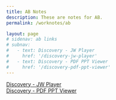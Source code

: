 ```yaml
---
title: AB Notes
description: These are notes for AB.
permalink: /worknotes/ab

layout: page
# sidenav: ab links
# subnav:
#   - text: Discovery - JW Player
#     href: '/discovery-jw-player'
#   - text: Discovery - PDF PPT Viewer
#     href: '/discovery-pdf-ppt-viewer'
---
```

  [Discovery - JW Player](/worknotes/ab/jw-player)  
  [Discovery - PDF PPT Viewer](/worknotes/ab/pdf-ppt-viewer)